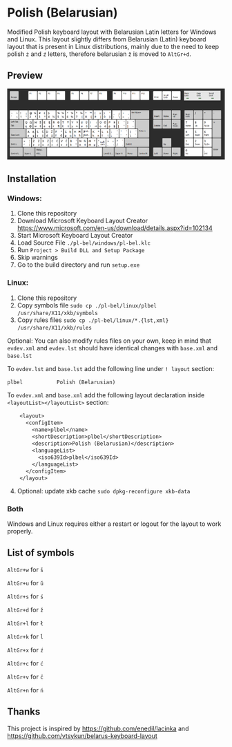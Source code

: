 # Polish (Belarusian)
Modified Polish keyboard layout with Belarusian Latin letters for Windows and Linux. This layout slightly differs from Belarusian (Latin) keyboard layout that is present in Linux distributions, mainly due to the need to keep polish `ż` and `ź` letters, therefore belarusian `ž` is moved to `AltGr+d`.

## Preview
![preview](./.static/preview.png)

## Installation

### Windows:
1. Clone this repository
2. Download Microsoft Keyboard Layout Creator https://www.microsoft.com/en-us/download/details.aspx?id=102134
3. Start Microsoft Keyboard Layout Creator
4. Load Source File `./pl-bel/windows/pl-bel.klc`
5. Run `Project > Build DLL and Setup Package`
6. Skip warnings
7. Go to the build directory and run `setup.exe`

### Linux:
1. Clone this repository
2. Copy symbols file `sudo cp ./pl-bel/linux/plbel /usr/share/X11/xkb/symbols`
3. Copy rules files `sudo cp ./pl-bel/linux/*.{lst,xml} /usr/share/X11/xkb/rules`

Optional: You can also modify rules files on your own, keep in mind that `evdev.xml` and `evdev.lst` should have identical changes with `base.xml` and `base.lst`
   
To `evdev.lst` and `base.lst` add the following line under `! layout` section:
```
plbel           Polish (Belarusian)
```

To `evdev.xml` and `base.xml` add the following layout declaration inside `<layoutList></layoutList>` section:
```
    <layout>
      <configItem>
        <name>plbel</name>
        <shortDescription>plbel</shortDescription>
        <description>Polish (Belarusian)</description>
        <languageList>
          <iso639Id>plbel</iso639Id>
        </languageList>
      </configItem>
    </layout>

```
4. Optional: update xkb cache `sudo dpkg-reconfigure xkb-data`


### Both
Windows and Linux requires either a restart or logout for the layout to work properly.

## List of symbols
`AltGr+w` for `š`

`AltGr+u` for `ŭ`

`AltGr+s` for `ś`

`AltGr+d` for `ž`

`AltGr+l` for `ł`

`AltGr+k` for `ĺ`

`AltGr+x` for `ź`

`AltGr+c` for `ć`

`AltGr+v` for `č`

`AltGr+n` for `ń`

## Thanks
This project is inspired by https://github.com/enedil/lacinka and https://github.com/vtsykun/belarus-keyboard-layout
